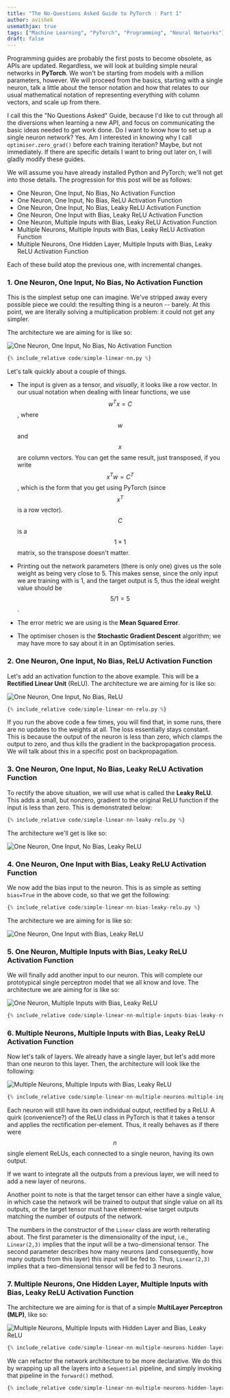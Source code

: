 ```yaml
---
title: "The No-Questions Asked Guide to PyTorch : Part 1"
author: avishek
usemathjax: true
tags: ["Machine Learning", "PyTorch", "Programming", "Neural Networks"]
draft: false
---
```


Programming guides are probably the first posts to become obsolete, as APIs are updated. Regardless, we will look at building simple neural networks in **PyTorch**. We won't be starting from models with a million parameters, however. We will proceed from the basics, starting with a single neuron, talk a little about the tensor notation and how that relates to our usual mathematical notation of representing everything with column vectors, and scale up from there.

I call this the "No Questions Asked" Guide, because I'd like to cut through all the diversions when learning a new API, and focus on communicating the basic ideas needed to get work done. Do I want to know how to set up a single neuron network? Yes. Am I interested in knowing why I call ```optimiser.zero_grad()``` before each training iteration? Maybe, but not immediately. If there are specific details I want to bring out later on, I will gladly modify these guides.

We will assume you have already installed Python and PyTorch; we'll not get into those details. The progression for this post will be as follows:

- One Neuron, One Input, No Bias, No Activation Function
- One Neuron, One Input, No Bias, ReLU Activation Function
- One Neuron, One Input, No Bias, Leaky ReLU Activation Function
- One Neuron, One Input with Bias, Leaky ReLU Activation Function
- One Neuron, Multiple Inputs with Bias, Leaky ReLU Activation Function
- Multiple Neurons, Multiple Inputs with Bias, Leaky ReLU Activation Function
- Multiple Neurons, One Hidden Layer, Multiple Inputs with Bias, Leaky ReLU Activation Function

Each of these build atop the previous one, with incremental changes.

### 1. One Neuron, One Input, No Bias, No Activation Function

This is the simplest setup one can imagine. We've stripped away every possible piece we could: the resulting thing is a neuron -- barely. At this point, we are literally solving a multiplication problem: it could not get any simpler.

The architecture we are aiming for is like so:

![One Neuron, One Input, No Bias, No Activation Function](/assets/images/ann-1-ip-no-bias-no-activation.png)

```python
{% include_relative code/simple-linear-nn.py %}
```

Let's talk quickly about a couple of things.

- The input is given as a tensor, and *visually*, it looks like a row vector. In our usual notation when dealing with linear functions, we use $$w^T x=C$$, where $$w$$ and $$x$$ are column vectors. You can get the same result, just transposed, if you write $$x^T w = C^T$$, which is the form that you get using PyTorch (since $$x^T$$ is a row vector). $$C$$ is a $$1 \times 1$$ matrix, so the transpose doesn't matter.

- Printing out the network parameters (there is only one) gives us the sole weight as being very close to 5. This makes sense, since the only input we are training with is 1, and the target output is 5, thus the ideal weight value should be $$5/1=5$$.

- The error metric we are using is the **Mean Squared Error**.

- The optimiser chosen is the **Stochastic Gradient Descent** algorithm; we may have more to say about it in an Optimisation series.

### 2. One Neuron, One Input, No Bias, ReLU Activation Function

Let's add an activation function to the above example. This will be a **Rectified Linear Unit** (ReLU). The architecture we are aiming for is like so:

![One Neuron, One Input, No Bias, ReLU](/assets/images/ann-1-ip-no-bias-relu.png)

```python
{% include_relative code/simple-linear-nn-relu.py %}
```

If you run the above code a few times, you will find that, in some runs, there are no updates to the weights at all. The loss essentially stays constant. This is because the output of the neuron is less than zero, which clamps the output to zero, and thus kills the gradient in the backpropagation process. We will talk about this in a specific post on backpropagation.

### 3. One Neuron, One Input, No Bias, Leaky ReLU Activation Function

To rectify the above situation, we will use what is called the **Leaky ReLU**. This adds a small, but nonzero, gradient to the original ReLU function if the input is less than zero. This is demonstrated below:

```python
{% include_relative code/simple-linear-nn-leaky-relu.py %}
```

The architecture we'll get is like so:

![One Neuron, One Input, No Bias, Leaky ReLU](/assets/images/ann-1-ip-no-bias-leaky-relu.png)

### 4. One Neuron, One Input with Bias, Leaky ReLU Activation Function

We now add the bias input to the neuron. This is as simple as setting ```bias=True``` in the above code, so that we get the following:

```python
{% include_relative code/simple-linear-nn-bias-leaky-relu.py %}
```

The architecture we are aiming for is like so:

![One Neuron, One Input with Bias, Leaky ReLU](/assets/images/ann-1-ip-bias-leaky-relu.png)

### 5. One Neuron, Multiple Inputs with Bias, Leaky ReLU Activation Function

We will finally add another input to our neuron. This will complete our prototypical single perceptron model that we all know and love. The architecture we are aiming for is like so:

![One Neuron, Multiple Inputs with Bias, Leaky ReLU](/assets/images/ann-2-ip-bias-leaky-relu.png)

```python
{% include_relative code/simple-linear-nn-multiple-inputs-bias-leaky-relu.py %}
```

### 6. Multiple Neurons, Multiple Inputs with Bias, Leaky ReLU Activation Function

Now let's talk of layers. We already have a single layer, but let's add more than one neuron to this layer. Then, the architecture will look like the following:

![Multiple Neurons, Multiple Inputs with Bias, Leaky ReLU](/assets/images/ann-2-ip-multiple-neurons-bias-leaky-relu.png)

```python
{% include_relative code/simple-linear-nn-multiple-neurons-multiple-inputs-bias.py %}
```

Each neuron will still have its own individual output, rectified by a ReLU. A quirk (convenience?) of the ReLU class in PyTorch is that it takes a tensor and applies the rectification per-element. Thus, it really behaves as if there were $$n$$ single element ReLUs, each connected to a single neuron, having its own output.

If we want to integrate all the outputs from a previous layer, we will need to add a new layer of neurons.

Another point to note is that the target tensor can either have a single value, in which case the network will be trained to output that single value on all its outputs, or the target tensor must have element-wise target outputs matching the number of outputs of the network.

The numbers in the constructor of the ```Linear``` class are worth reiterating about. The first parameter is the dimensionality of the input, i.e., ```Linear(2,3)``` implies that the input will be a two-dimensional tensor. The second parameter describes how many neurons (and consequently, how many outputs from this layer) this input will be fed to. Thus, ```Linear(2,3)``` implies that a two-dimensional tensor will be fed to 3 neurons.

### 7. Multiple Neurons, One Hidden Layer, Multiple Inputs with Bias, Leaky ReLU Activation Function

The architecture we are aiming for is that of a simple **MultiLayer Perceptron (MLP)**, like so:

![Multiple Neurons, Multiple Inputs with Hidden Layer and Bias, Leaky ReLU](/assets/images/ann-2-ip-multiple-neurons-hidden-layer-bias-leaky-relu.png)

```python
{% include_relative code/simple-linear-nn-multiple-neurons-hidden-layer-multiple-inputs-bias.py %}
```

We can refactor the network architecture to be more declarative. We do this by wrapping up all the layers into a ```Sequential``` pipeline, and simply invoking that pipeline in the ```forward()``` method.

```python
{% include_relative code/simple-linear-nn-multiple-neurons-hidden-layer-multiple-inputs-bias-refactored.py %}
```
